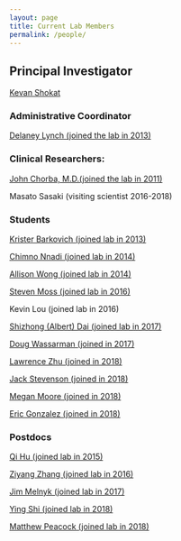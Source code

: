 ```yaml
---
layout: page
title: Current Lab Members
permalink: /people/
---
```


## Principal Investigator

<a href="{{ site.baseurl }}/publications"><span>Kevan Shokat</span></a>

### Administrative Coordinator

<a href="{{ site.baseurl }}/delaney"><span>Delaney Lynch (joined the lab in 2013)</span></a>


### Clinical Researchers:

<a href="{{ site.baseurl }}/chorba"><span>John Chorba, M.D.(joined the lab in 2011)</span></a>

Masato Sasaki (visiting scientist 2016-2018)


### Students

<a href="{{ site.baseurl }}/barkovich"><span>Krister Barkovich (joined lab in 2013)</span></a>

<a href="{{ site.baseurl }}/nnadi"><span>Chimno Nnadi (joined lab in 2014)</span></a>

<a href="{{ site.baseurl }}/wong"><span>Allison Wong (joined lab in 2014)</span></a>

<a href="{{ site.baseurl }}/moss"><span>Steven Moss (joined lab in 2016)</span></a>

Kevin Lou (joined lab in 2016)

<a href="{{ site.baseurl }}/shizhong"><span>Shizhong (Albert) Dai (joined lab in 2017)</span></a>

<a href="{{ site.baseurl }}/wassarman"><span>Doug Wassarman (joined in 2017)</span></a>

<a href="{{ site.baseurl }}/zhu"><span>Lawrence Zhu (joined in 2018)</span></a>

<a href="{{ site.baseurl }}/stevenson"><span>Jack Stevenson (joined in 2018)</span></a>

<a href="{{ site.baseurl }}/moore"><span>Megan Moore (joined in 2018)</span></a>

<a href="{{ site.baseurl }}/gonzalez"><span>Eric Gonzalez (joined in 2018)</span></a>

### Postdocs

<a href="{{ site.baseurl }}/hu"><span>Qi Hu (joined lab in 2015)</span></a>

<a href="{{ site.baseurl }}/zhang"><span>Ziyang Zhang (joined lab in 2016)</span></a>

<a href="{{ site.baseurl }}/melnyk"><span>Jim Melnyk (joined lab in 2017)</span></a>

<a href="{{ site.baseurl }}/shi"><span>Ying Shi (joined lab in 2018)</span></a>

<a href="{{ site.baseurl }}/peacock"><span>Matthew Peacock (joined lab in 2018)</span></a>
